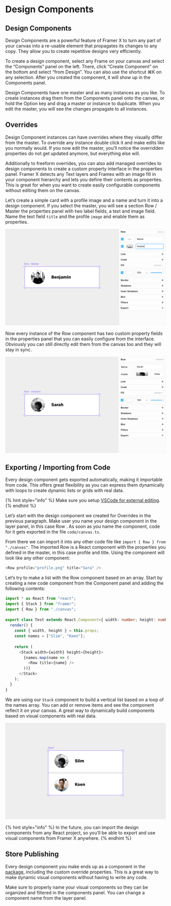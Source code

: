 # Design Components

## Design Components

Design Components are a powerful feature of Framer X to turn any part of your canvas into a re-usable element that propagates its changes to any copy. They allow you to create repetitive designs very efficiently.  
  
To create a design component, select any Frame on your canvas and select the “Components” panel on the left. There, click “Create Component” on the bottom and select “from Design”. You can also use the shortcut ⌘K on any selection. After you created the component, it will show up in the Components panel.  
  
Design Components have one master and as many instances as you like. To create instances drag them from the Components panel onto the canvas, or hold the Option key and drag a master or instance to duplicate. When you edit the master, you will see the changes propagate to all instances.

## Overrides

Design Component instances can have overrides where they visually differ from the master. To override any instance double click it and make edits like you normally would. If you now edit the master, you’ll notice the overridden properties do not get updated anymore, but everything else will.  
  
Additionally to freeform overrides, you can also add managed overrides to design components to create a custom property interface in the properties panel. Framer X detects any Text layers and Frames with an image fill in your component hierarchy and lets you define their contents as properties. This is great for when you want to create easily configurable components without editing them on the canvas.  
  
Let’s create a simple card with a profile image and a name and turn it into a design component. If you select the master, you will see a section Row / Master the properties panel with two label fields, a text and image field. Name the text field `title` and the profile `image` and enable them as properties.

![](../.gitbook/assets/design-1.png)

Now every instance of the Row component has two custom property fields in the properties panel that you can easily configure from the interface. Obviously you can still directly edit them from the canvas too and they will stay in sync.

![](../.gitbook/assets/design-2.png)

## Exporting / Importing from Code

Every design component gets exported automatically, making it importable from code. This offers great flexibility as you can express them dynamically with loops to create dynamic lists or grids with real data.

{% hint style="info" %}
Make sure you setup [VSCode for external editing](https://framer.gitbook.io/framer/~/edit/drafts/-LKS1WMROLkDNccBN9iI/application#setup).
{% endhint %}

Let’s start with the design component we created for Overrides in the previous paragraph. Make user you name your design component in the layer panel, in this case Row . As soon as you name the component, code for it gets exported in the file `code/canvas.ts`. 

From there we can import it into any other code file like `import { Row } from "./canvas"`. The imported Row is a React component with the properties you defined in the master, in this case profile and title. Using the component will look like any other component:

```typescript
<Row profile="profile.png" title="Sara" />
```

Let’s try to make a list with the Row component based on an array. Start by creating a new code component from the Component panel and adding the following contents:

```typescript
import * as React from "react";
import { Stack } from "framer";
import { Row } from "./canvas";

export class Test extends React.Component<{ width: number; height: number }> {
  render() {
    const { width, height } = this.props;
    const names = ["Slim", "Koen"];

    return (
      <Stack width={width} height={height}>
        {names.map(name => (
          <Row title={name} />
        ))}
      </Stack>
    );
  }
}

```

We are using our `Stack` component to build a vertical list based on a loop of the names array. You can add or remove items and see the component reflect it on your canvas. A great way to dynamically build components based on visual components with real data.

![](../.gitbook/assets/design-3.png)

{% hint style="info" %}
In the future, you can import the design components from any React project, so you’ll be able to export and use visual components from Framer X anywhere.
{% endhint %}

## Store Publishing

Every design component you make ends up as a component in the [package](../code/packages.md), including the custom override properties. This is a great way to make dynamic visual components without having to write any code.

Make sure to properly name your visual components so they can be organized and filtered in the components panel. You can change a component name from the layer panel.  


